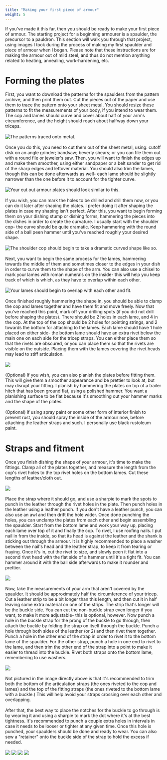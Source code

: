 ```yaml
---
title: "Making your first piece of armour"
weight: 5
---
```

If you've made it this far, then you should be ready to make your first piece of armour. The starting project for a beginning armourer is a spaulder, the precursor to a pauldron. This section will walk you through that project, using images I took during the process of making my first spaulder and piece of armour when I began. Please note that these instructions are for making the armour out of mild steel, and thus do not mention anything related to heating, annealing, work-hardening, etc.
# Forming the plates
First, you want to download the patterns for the spaulders from the pattern archive, and then print them out. Cut the pieces out of the paper and use them to trace the pattern onto your sheet metal. You should resize these patterns to fit the measurements of your body, if you intend to wear them. The cop and lames should curve and cover about half of your arm's circumference, and the height should reach about halfway down your triceps.
\
\
![The patterns traced onto metal.](/static/images/armouring/tutorial/tut1.jpg)
\
\
Once you do this, you need to cut them out of the sheet metal, using: cutoff disk on an angle grinder; bandsaw; beverly shears; or you can file them out with a round file or jeweler's saw. Then, you will want to 
finish the edges up and make them smoother, using either sandpaper or a belt sander to get rid of the sharp edges and leftover material. You should also trim the lames, though this can be done afterwards as well- each lame should be slightly narrower than the one before it to account for the tighter curve.
\
\
![Your cut out armour plates should look similar to this.](/static/images/armouring/tutorial/tut2.jpg)
\
\
If you wish, you can mark the holes to be drilled and drill them now, or you can do it later after shaping the plates. I prefer doing it after shaping the plates in case my shaping isn't perfect. After this, you want to begin forming them on your dishing stump or dishing forms, hammering the pieces into the dishes in order to create the curvature. I usually start with the shoulder cop- the curve should be quite dramatic. Keep hammering with the round side of a ball peen hammer until you've reached roughly your desired shape.
\
\
![The shoulder cop should begin to take a dramatic curved shape like so.](/static/images/armouring/tutorial/tut3.jpg)
\
\
Next, you want to begin the same process for the lames, hammering towards the middle of them and sometimes closer to the edges in your dish in order to curve them to the shape of the arm. You can also use a chisel to mark your lames with roman numerals on the inside- this will help you keep track of which is which, as they have to overlap within each other.
\
\
![Your lames should begin to overlap with each other and fit.](/static/images/armouring/tutorial/tut4.jpg)
\
\
Once finished roughly hammering the shape in, you should be able to clamp the cop and lames together and have them fit and move freely. Now that you've reached this point, mark off your drilling spots (if you did not drill before shaping the plates). There should be 2 holes in each lame, and 4 in the cop. At the top of the cop should be 2 holes for pointing strings, and 2 towards the bottom for attaching to the lames. Each lame should have 1 hole placed on either side- the bottom lame should have an extra rivet below the main one on each side for the tricep straps. You can either place them so that the rivets are obscured, or you can place them so that the rivets are visible on the outside. Placing them with the lames covering the rivet heads may lead to stiff articulation. 
\
\
![](/static/images/armouring/tutorial/tut5.jpg)
\
\
(Optional) If you wish, you can also planish the plates before fitting them. This will give them a smoother appearance and be prettier to look at, but may disrupt your fitting. I planish by hammering the plates on top of a trailer hitch that has been ground flat, using a polished hammer. You want a planishing surface to be flat because it's smoothing out your hammer marks and the shape of the plates.
\
\
(Optional) If using spray paint or some other form of interior finish to prevent rust, you should spray the inside of the armour now, before attaching the leather straps and such. I personally use black rustoleum paint.

# Straps and fitment
Once you finish dishing the shape of your armour, it's time to make the fittings. Clamp all of the plates together, and measure the length from the cop's rivet holes to the top rivet holes on the bottom lames. Cut these lengths of leather/cloth out.
\
\
![](/static/images/armouring/tutorial/tut6.jpg)
\
\
Place the strap where it should go, and use a sharpie to mark the spots to punch in the leather through the rivet holes in the plate. Then punch holes in the leather using a leather punch. If you don't have a leather punch, you can also use an awl and then drift the hole wider. Once done punching the holes, you can unclamp the plates from each other and begin assembling the spaulder. Start from the bottom lame and work your way up, placing each lame over top of it and finally the cop. To rivet, I use roofing nails. I put nail in from the inside, so that its head is against the leather and the shank is sticking out through the armour. It is highly recommended to place a washer between the nail's head and the leather strap, to keep it from tearing or fraying. Once it's in, cut the rivet to size, and slowly peen it flat into a second rivet head with the flat side of a hammer until it's a tight fit. You can hammer around it with the ball side afterwards to make it rounder and prettier. 
\
\
![](/static/images/armouring/tutorial/tut7.jpg)
\
\
Now, take the measurements of your arm that aren't covered by the spaulder. It should be approximately half the circumference of your tricep. Cut a leather strip to be a bit longer than this length, and then cut it in half leaving some extra material on one of the strips. The strip that's longer will be the buckle side. You can cut the non-buckle strap even longer if you want, to make it more adjustable- this is optional, however. Now punch a hole in the buckle strap for the prong of the buckle to go through, then attach the buckle by folding the strap on itself through the buckle. Punch a hole through both sides of the leather (or 2) and then rivet them together. Punch a hole in the other end of the strap in order to rivet it to the bottom lame of the spaulder. For the other strap, punch a hole in one end to rivet to the lame, and then trim the other end of the strap into a point to make it easier to thread into the buckle. Rivet both straps onto the bottom lame, remembering to use washers.
\
\
![](/static/images/armouring/tutorial/tut8.jpg)
\
\
Not pictured in the image directly above is that it's recommended to trim both the bottom of the articulation straps (the ones riveted to the cop and lames) and the top of the fitting straps (the ones riveted to the bottom lame with a buckle.) This will help avoid your straps crossing over each other and overlapping.
\
\
After that, the best way to place the notches for the buckle to go through is by wearing it and using a sharpie to mark the dot where it's at the best tightness. It's recommended to punch a couple extra holes in intervals in case it needs to be looser or tighter at any given time. Once this hole is punched, your spaulders should be done and ready to wear. You can also sew a "retainer" onto the buckle side of the strap to hold the excess if needed. 
\
\
![](/static/images/armouring/tutorial/tut9.jpg)
![](/static/images/armouring/tutorial/tut10.jpg)
![](/static/images/armouring/tutorial/tut11.jpg)
![](/static/images/armouring/tutorial/tut12.jpg)
